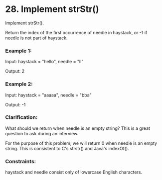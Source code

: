 # 28. Implement strStr()

Implement strStr().

Return the index of the first occurrence of needle in haystack, or -1 if needle is not part of haystack.

### Example 1:

Input: haystack = "hello", needle = "ll"

Output: 2

### Example 2:

Input: haystack = "aaaaa", needle = "bba"

Output: -1

### Clarification:

What should we return when needle is an empty string? This is a great question to ask during an interview.

For the purpose of this problem, we will return 0 when needle is an empty string. This is consistent to C's strstr() and Java's indexOf().



### Constraints:

haystack and needle consist only of lowercase English characters.